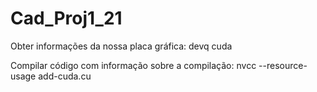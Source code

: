 # Cad_Proj1_21
Obter informações da nossa placa gráfica: devq cuda

Compilar código com informação sobre a compilação:
  nvcc --resource-usage add-cuda.cu
